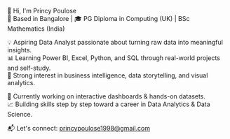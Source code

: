 👋 Hi, I'm Princy Poulose  
📍 Based in Bangalore | 🎓 PG Diploma in Computing (UK) | BSc Mathematics (India)

💡 Aspiring Data Analyst passionate about turning raw data into meaningful insights.  
📊 Learning Power BI, Excel, Python, and SQL through real-world projects and self-study.  
🧠 Strong interest in business intelligence, data storytelling, and visual analytics.

🔧 Currently working on interactive dashboards & hands-on datasets.  
📈 Building skills step by step toward a career in Data Analytics & Data Science.

📬 Let's connect: princypoulose1998@gmail.com
<!---
Tompinu/Tompinu is a ✨ special ✨ repository because its `README.md` (this file) appears on your GitHub profile.
You can click the Preview link to take a look at your changes.
--->
